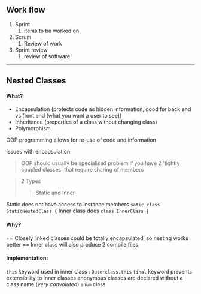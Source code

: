 ## Work flow
1. Sprint
	1. items to be worked on
2. Scrum
	1. Review of work
3. Sprint review
	1. review of software

---

## Nested Classes

#### What?
- Encapsulation (protects code as hidden information, good for back end vs front end (what you want a user to see))
- Inheritance (properties of a class without changing class)
- Polymorphism 

OOP programming allows for re-use of code and information

Issues with encapsulation:
> OOP should usually be specialised
> problem if you have 2 'tightly coupled classes' that require sharing of members

>2 Types
>>Static and Inner

Static does not have access to instance members `satic class StaticNestedClass {`
Inner class does `class InnerClass {`

#### Why?
== Closely linked classes could be totally encapsulated, so nesting works better ==
Inner class will also produce 2 compile files


#### Implementation:
`this` keyword used in inner class : `Outerclass.this`
`final` keyword prevents extensibility to inner classes
anonymous classes are declared without a class name (*very convoluted*) 
`enum` class